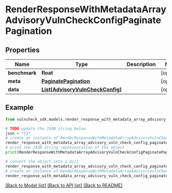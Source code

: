 # RenderResponseWithMetadataArrayAdvisoryVulnCheckConfigPaginatePagination


## Properties

Name | Type | Description | Notes
------------ | ------------- | ------------- | -------------
**benchmark** | **float** |  | [optional] 
**meta** | [**PaginatePagination**](PaginatePagination.md) |  | [optional] 
**data** | [**List[AdvisoryVulnCheckConfig]**](AdvisoryVulnCheckConfig.md) |  | [optional] 

## Example

```python
from vulncheck_sdk.models.render_response_with_metadata_array_advisory_vuln_check_config_paginate_pagination import RenderResponseWithMetadataArrayAdvisoryVulnCheckConfigPaginatePagination

# TODO update the JSON string below
json = "{}"
# create an instance of RenderResponseWithMetadataArrayAdvisoryVulnCheckConfigPaginatePagination from a JSON string
render_response_with_metadata_array_advisory_vuln_check_config_paginate_pagination_instance = RenderResponseWithMetadataArrayAdvisoryVulnCheckConfigPaginatePagination.from_json(json)
# print the JSON string representation of the object
print(RenderResponseWithMetadataArrayAdvisoryVulnCheckConfigPaginatePagination.to_json())

# convert the object into a dict
render_response_with_metadata_array_advisory_vuln_check_config_paginate_pagination_dict = render_response_with_metadata_array_advisory_vuln_check_config_paginate_pagination_instance.to_dict()
# create an instance of RenderResponseWithMetadataArrayAdvisoryVulnCheckConfigPaginatePagination from a dict
render_response_with_metadata_array_advisory_vuln_check_config_paginate_pagination_from_dict = RenderResponseWithMetadataArrayAdvisoryVulnCheckConfigPaginatePagination.from_dict(render_response_with_metadata_array_advisory_vuln_check_config_paginate_pagination_dict)
```
[[Back to Model list]](../README.md#documentation-for-models) [[Back to API list]](../README.md#documentation-for-api-endpoints) [[Back to README]](../README.md)


